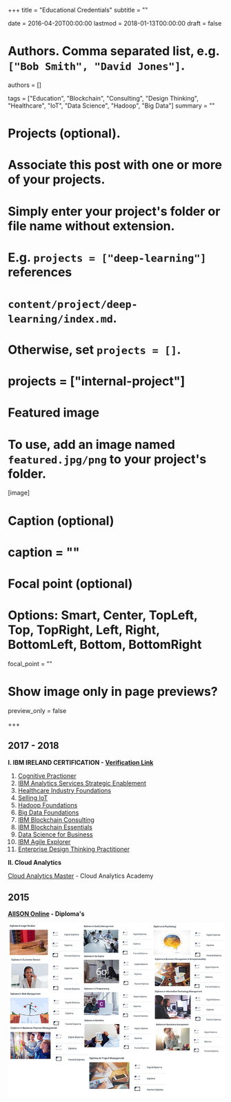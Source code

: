 +++
title = "Educational Credentials"
subtitle = ""

date = 2016-04-20T00:00:00
lastmod = 2018-01-13T00:00:00
draft = false

# Authors. Comma separated list, e.g. `["Bob Smith", "David Jones"]`.
authors = []

tags = ["Education", "Blockchain", "Consulting", "Design Thinking", "Healthcare", "IoT", "Data Science", "Hadoop", "Big Data"]
summary = ""

# Projects (optional).
#   Associate this post with one or more of your projects.
#   Simply enter your project's folder or file name without extension.
#   E.g. `projects = ["deep-learning"]` references 
#   `content/project/deep-learning/index.md`.
#   Otherwise, set `projects = []`.
# projects = ["internal-project"]

# Featured image
# To use, add an image named `featured.jpg/png` to your project's folder. 
[image]
  # Caption (optional)
  # caption = ""

  # Focal point (optional)
  # Options: Smart, Center, TopLeft, Top, TopRight, Left, Right, BottomLeft, Bottom, BottomRight
  focal_point = ""

  # Show image only in page previews?
  preview_only = false

+++

## 2017 - 2018

**I. IBM IRELAND CERTIFICATION - [Verification Link](https://www.youracclaim.com/user/mohamed-sarfraz-ahmed)**

1. [Cognitive Practioner](https://www.youracclaim.com/badges/bfbe5628-e309-47fb-b2cf-d1f146bd7b84)
2. [IBM Analytics Services Strategic Enablement](https://www.youracclaim.com/badges/4dd1da80-ccae-4128-9b66-35cc5f8025dd)
3. [Healthcare Industry Foundations](https://www.youracclaim.com/badges/4e1ed83b-6187-43b5-a0f5-da5d634d6adf)
4. [Selling IoT](https://www.youracclaim.com/badges/43432b59-8b6f-4fec-8aa7-d0ede1cf3519)
5. [Hadoop Foundations](https://www.youracclaim.com/badges/b4b029dc-c3f3-4ba8-be8c-0c0c0a70a613)
6. [Big Data Foundations](https://www.youracclaim.com/badges/aebb12e5-2b6e-4c88-84a7-4c9b846839c2)
7. [IBM Blockchain Consulting](https://www.youracclaim.com/badges/0bac5ecf-bca8-4b8e-8d8d-ca3d5f624491)
8. [IBM Blockchain Essentials](https://www.youracclaim.com/badges/9e5ba2ff-5fd1-4560-b210-e342f88596fc)
9. [Data Science for Business](https://www.youracclaim.com/badges/3e29eafe-91c8-416a-8d20-06ddbc73d13c)
10. [IBM Agile Explorer](https://www.youracclaim.com/badges/69c36544-cf8e-498e-a015-eadfc98dda62) 
11. [Enterprise Design Thinking Practitioner](https://www.youracclaim.com/badges/32fc7819-b467-40ae-928b-2795ba9b9564)

**II. Cloud Analytics**

[Cloud Analytics Master](https://verify.skilljar.com/c/ke59whsu8u2f) - Cloud Analytics Academy 

## 2015

**[AlISON Online](https://alison.com/) - Diploma's**

![](ade.png)






